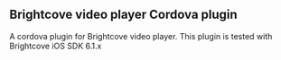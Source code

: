 ## Brightcove video player Cordova plugin

A cordova plugin for Brightcove video player. This plugin is tested with Brightcove iOS SDK 6.1.x

